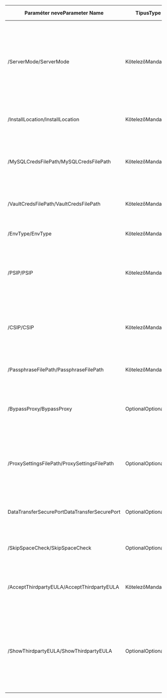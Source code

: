 |<span data-ttu-id="1b7d0-101">Paraméter neve</span><span class="sxs-lookup"><span data-stu-id="1b7d0-101">Parameter Name</span></span>| <span data-ttu-id="1b7d0-102">Típus</span><span class="sxs-lookup"><span data-stu-id="1b7d0-102">Type</span></span> | <span data-ttu-id="1b7d0-103">Leírás</span><span class="sxs-lookup"><span data-stu-id="1b7d0-103">Description</span></span>| <span data-ttu-id="1b7d0-104">Lehetséges értékek</span><span class="sxs-lookup"><span data-stu-id="1b7d0-104">Possible Values</span></span>|
|-|-|-|-|
| <span data-ttu-id="1b7d0-105">/ServerMode</span><span class="sxs-lookup"><span data-stu-id="1b7d0-105">/ServerMode</span></span>|<span data-ttu-id="1b7d0-106">Kötelező</span><span class="sxs-lookup"><span data-stu-id="1b7d0-106">Mandatory</span></span>|<span data-ttu-id="1b7d0-107">Megadja, hogy a konfigurációs és folyamatkiszolgálót is, vagy csak a folyamatkiszolgálót kell-e telepíteni.</span><span class="sxs-lookup"><span data-stu-id="1b7d0-107">Specifies whether both the configuration and process servers should be installed, or the process server only</span></span>|<span data-ttu-id="1b7d0-108">CS</span><span class="sxs-lookup"><span data-stu-id="1b7d0-108">CS</span></span><br><span data-ttu-id="1b7d0-109">PS</span><span class="sxs-lookup"><span data-stu-id="1b7d0-109">PS</span></span>|
|<span data-ttu-id="1b7d0-110">/InstallLocation</span><span class="sxs-lookup"><span data-stu-id="1b7d0-110">/InstallLocation</span></span>|<span data-ttu-id="1b7d0-111">Kötelező</span><span class="sxs-lookup"><span data-stu-id="1b7d0-111">Mandatory</span></span>|<span data-ttu-id="1b7d0-112">Az összetevők telepítési mappája</span><span class="sxs-lookup"><span data-stu-id="1b7d0-112">The folder in which the components are installed</span></span>| <span data-ttu-id="1b7d0-113">A számítógép bármely mappája</span><span class="sxs-lookup"><span data-stu-id="1b7d0-113">Any folder on the computer</span></span>|
|<span data-ttu-id="1b7d0-114">/MySQLCredsFilePath</span><span class="sxs-lookup"><span data-stu-id="1b7d0-114">/MySQLCredsFilePath</span></span>|<span data-ttu-id="1b7d0-115">Kötelező</span><span class="sxs-lookup"><span data-stu-id="1b7d0-115">Mandatory</span></span>|<span data-ttu-id="1b7d0-116">A fájl elérési útja, amelyen a MySQL-kiszolgáló hitelesítő adatai tárolva vannak</span><span class="sxs-lookup"><span data-stu-id="1b7d0-116">The file path in which the MySQL server credentials are stored</span></span>|<span data-ttu-id="1b7d0-117">A fájlnak az alább megadott formátumúnak kell lennie</span><span class="sxs-lookup"><span data-stu-id="1b7d0-117">The file should be the format specified below</span></span>|
|<span data-ttu-id="1b7d0-118">/VaultCredsFilePath</span><span class="sxs-lookup"><span data-stu-id="1b7d0-118">/VaultCredsFilePath</span></span>|<span data-ttu-id="1b7d0-119">Kötelező</span><span class="sxs-lookup"><span data-stu-id="1b7d0-119">Mandatory</span></span>|<span data-ttu-id="1b7d0-120">A tároló hitelesítőadat-fájljának elérési útja</span><span class="sxs-lookup"><span data-stu-id="1b7d0-120">The path of the vault credentials file</span></span>|<span data-ttu-id="1b7d0-121">Érvényes fájlelérési út</span><span class="sxs-lookup"><span data-stu-id="1b7d0-121">Valid file path</span></span>|
|<span data-ttu-id="1b7d0-122">/EnvType</span><span class="sxs-lookup"><span data-stu-id="1b7d0-122">/EnvType</span></span>|<span data-ttu-id="1b7d0-123">Kötelező</span><span class="sxs-lookup"><span data-stu-id="1b7d0-123">Mandatory</span></span>|<span data-ttu-id="1b7d0-124">A védeni kívánt környezet típusa</span><span class="sxs-lookup"><span data-stu-id="1b7d0-124">Type of envrionment that you want to protect</span></span> |<span data-ttu-id="1b7d0-125">VMware</span><span class="sxs-lookup"><span data-stu-id="1b7d0-125">VMware</span></span><br><span data-ttu-id="1b7d0-126">NonVMware</span><span class="sxs-lookup"><span data-stu-id="1b7d0-126">NonVMware</span></span>|
|<span data-ttu-id="1b7d0-127">/PSIP</span><span class="sxs-lookup"><span data-stu-id="1b7d0-127">/PSIP</span></span>|<span data-ttu-id="1b7d0-128">Kötelező</span><span class="sxs-lookup"><span data-stu-id="1b7d0-128">Mandatory</span></span>|<span data-ttu-id="1b7d0-129">A replikációs adatátvitelhez használni kívánt hálózati adapter IP-címe</span><span class="sxs-lookup"><span data-stu-id="1b7d0-129">IP address of the NIC to be used for replication data transfer</span></span>| <span data-ttu-id="1b7d0-130">Bármilyen érvényes IP-cím</span><span class="sxs-lookup"><span data-stu-id="1b7d0-130">Any valid IP Address</span></span>|
|<span data-ttu-id="1b7d0-131">/CSIP</span><span class="sxs-lookup"><span data-stu-id="1b7d0-131">/CSIP</span></span>|<span data-ttu-id="1b7d0-132">Kötelező</span><span class="sxs-lookup"><span data-stu-id="1b7d0-132">Mandatory</span></span>|<span data-ttu-id="1b7d0-133">Annak a hálózati adapternek az IP-címe, amelyen a konfigurációs kiszolgáló figyel</span><span class="sxs-lookup"><span data-stu-id="1b7d0-133">The IP address of the NIC on which the configuration server is listening on</span></span>| <span data-ttu-id="1b7d0-134">Bármilyen érvényes IP-cím</span><span class="sxs-lookup"><span data-stu-id="1b7d0-134">Any valid IP Address</span></span>|
|<span data-ttu-id="1b7d0-135">/PassphraseFilePath</span><span class="sxs-lookup"><span data-stu-id="1b7d0-135">/PassphraseFilePath</span></span>|<span data-ttu-id="1b7d0-136">Kötelező</span><span class="sxs-lookup"><span data-stu-id="1b7d0-136">Mandatory</span></span>|<span data-ttu-id="1b7d0-137">A jelszófájl teljes elérési útja</span><span class="sxs-lookup"><span data-stu-id="1b7d0-137">The full path to location of the passphrase file</span></span>|<span data-ttu-id="1b7d0-138">Érvényes fájlelérési út</span><span class="sxs-lookup"><span data-stu-id="1b7d0-138">Valid file path</span></span>|
|<span data-ttu-id="1b7d0-139">/BypassProxy</span><span class="sxs-lookup"><span data-stu-id="1b7d0-139">/BypassProxy</span></span>|<span data-ttu-id="1b7d0-140">Optional</span><span class="sxs-lookup"><span data-stu-id="1b7d0-140">Optional</span></span>|<span data-ttu-id="1b7d0-141">Megadja, hogy a konfigurációs kiszolgáló proxy nélkül csatlakozik az Azure-hoz.</span><span class="sxs-lookup"><span data-stu-id="1b7d0-141">Specifies that the configuration server connects to Azure without a proxy</span></span>|<span data-ttu-id="1b7d0-142">Az érték beszerzése innen: Venu</span><span class="sxs-lookup"><span data-stu-id="1b7d0-142">To do get this value from Venu</span></span>|
|<span data-ttu-id="1b7d0-143">/ProxySettingsFilePath</span><span class="sxs-lookup"><span data-stu-id="1b7d0-143">/ProxySettingsFilePath</span></span>|<span data-ttu-id="1b7d0-144">Optional</span><span class="sxs-lookup"><span data-stu-id="1b7d0-144">Optional</span></span>|<span data-ttu-id="1b7d0-145">Proxybeállítások (Az alapértelmezett proxyhoz hitelesítés vagy egyéni proxy szükséges).</span><span class="sxs-lookup"><span data-stu-id="1b7d0-145">Proxy settings (The default proxy requires authentication, or a custom proxy)</span></span>|<span data-ttu-id="1b7d0-146">A fájlnak az alább megadott formátumúnak kell lennie</span><span class="sxs-lookup"><span data-stu-id="1b7d0-146">The file should be in the format specified below</span></span>|
|<span data-ttu-id="1b7d0-147">DataTransferSecurePort</span><span class="sxs-lookup"><span data-stu-id="1b7d0-147">DataTransferSecurePort</span></span>|<span data-ttu-id="1b7d0-148">Optional</span><span class="sxs-lookup"><span data-stu-id="1b7d0-148">Optional</span></span>|<span data-ttu-id="1b7d0-149">Az adatreplikációhoz használni kívánt PSIP-port száma</span><span class="sxs-lookup"><span data-stu-id="1b7d0-149">Port number on the PSIP to be used for replication data</span></span>| <span data-ttu-id="1b7d0-150">Érvényes portszám (az alapértelmezett érték 9433)</span><span class="sxs-lookup"><span data-stu-id="1b7d0-150">Valid Port Number (default value is 9433)</span></span>|
|<span data-ttu-id="1b7d0-151">/SkipSpaceCheck</span><span class="sxs-lookup"><span data-stu-id="1b7d0-151">/SkipSpaceCheck</span></span>|<span data-ttu-id="1b7d0-152">Optional</span><span class="sxs-lookup"><span data-stu-id="1b7d0-152">Optional</span></span>|<span data-ttu-id="1b7d0-153">Gyorsítótárlemez terület-ellenőrzésének kihagyása</span><span class="sxs-lookup"><span data-stu-id="1b7d0-153">Skip space check for cache disk</span></span>| |
|<span data-ttu-id="1b7d0-154">/AcceptThirdpartyEULA</span><span class="sxs-lookup"><span data-stu-id="1b7d0-154">/AcceptThirdpartyEULA</span></span>|<span data-ttu-id="1b7d0-155">Kötelező</span><span class="sxs-lookup"><span data-stu-id="1b7d0-155">Mandatory</span></span>|<span data-ttu-id="1b7d0-156">Ez a jelölő a külső féltől származó végfelhasználói licencszerződés elfogadását jelzi</span><span class="sxs-lookup"><span data-stu-id="1b7d0-156">Flag implies acceptance of third-party EULA</span></span>| |
|<span data-ttu-id="1b7d0-157">/ShowThirdpartyEULA</span><span class="sxs-lookup"><span data-stu-id="1b7d0-157">/ShowThirdpartyEULA</span></span>|<span data-ttu-id="1b7d0-158">Optional</span><span class="sxs-lookup"><span data-stu-id="1b7d0-158">Optional</span></span>|<span data-ttu-id="1b7d0-159">Külső felektől származó végfelhasználói licenszszerződés megjelenítése.</span><span class="sxs-lookup"><span data-stu-id="1b7d0-159">Displays third-party EULA.</span></span> <span data-ttu-id="1b7d0-160">Bemenetként való megadása esetén figyelmen kívül hagyja a többi paramétert.</span><span class="sxs-lookup"><span data-stu-id="1b7d0-160">If provided as input all other parameters are ignored</span></span>| |

